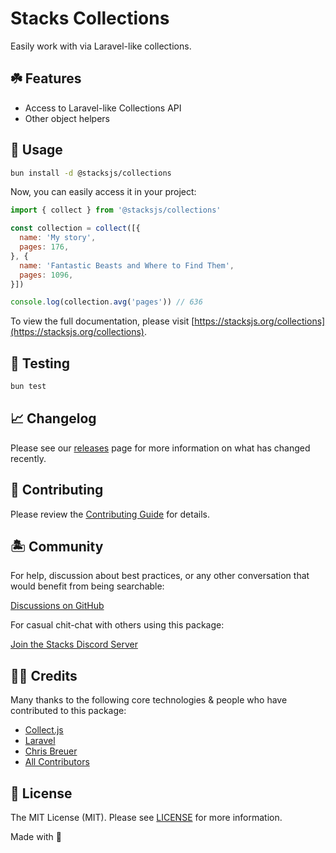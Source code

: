# Stacks Collections

Easily work with via Laravel-like collections.

## ☘️ Features

- Access to Laravel-like Collections API
- Other object helpers

## 🤖 Usage

```bash
bun install -d @stacksjs/collections
```

Now, you can easily access it in your project:

```js
import { collect } from '@stacksjs/collections'

const collection = collect([{
  name: 'My story',
  pages: 176,
}, {
  name: 'Fantastic Beasts and Where to Find Them',
  pages: 1096,
}])

console.log(collection.avg('pages')) // 636
```

To view the full documentation, please visit [https://stacksjs.org/collections](https://stacksjs.org/collections).

## 🧪 Testing

```bash
bun test
```

## 📈 Changelog

Please see our [releases](https://github.com/stacksjs/stacks/releases) page for more information on what has changed recently.

## 🚜 Contributing

Please review the [Contributing Guide](https://github.com/stacksjs/contributing) for details.

## 🏝 Community

For help, discussion about best practices, or any other conversation that would benefit from being searchable:

[Discussions on GitHub](https://github.com/stacksjs/stacks/discussions)

For casual chit-chat with others using this package:

[Join the Stacks Discord Server](https://discord.gg/stacksjs)

## 🙏🏼 Credits

Many thanks to the following core technologies & people who have contributed to this package:

- [Collect.js](https://github.com/ecrmnn/collect.js)
- [Laravel](https://laravel.com/)
- [Chris Breuer](https://github.com/chrisbbreuer)
- [All Contributors](../../contributors)

## 📄 License

The MIT License (MIT). Please see [LICENSE](https://github.com/stacksjs/stacks/tree/main/LICENSE.md) for more information.

Made with 💙
